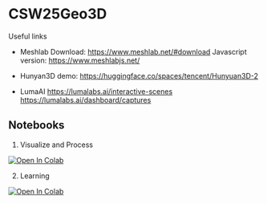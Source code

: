 # CSW25Geo3D
Useful links

- Meshlab
Download: https://www.meshlab.net/#download
Javascript version: https://www.meshlabjs.net/

- Hunyan3D demo: https://huggingface.co/spaces/tencent/Hunyuan3D-2
  
- LumaAI
https://lumalabs.ai/interactive-scenes
https://lumalabs.ai/dashboard/captures

## Notebooks
1) Visualize and Process <a target="_blank" href="https://colab.research.google.com/github/riccardomarin/CSW25Geo3D/blob/main/CSW25_VisualizeAndProcess.ipynb">
  <img src="https://colab.research.google.com/assets/colab-badge.svg" alt="Open In Colab"/>
</a>

2) Learning<a target="_blank" href="   https://colab.research.google.com/github/riccardomarin/CSW25Geo3D/blob/main/CSW_Learning.ipynb">
  <img src="https://colab.research.google.com/assets/colab-badge.svg" alt="Open In Colab"/>


